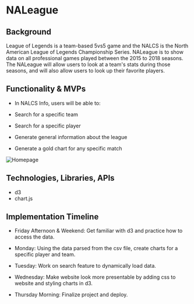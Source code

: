 # NALeague
## Background

League of Legends is a team-based 5vs5 game and the NALCS is the North American League of Legends Championship Series. NALeague is to show data on all professional games played between the 2015 to 2018 seasons. The NALeague will allow users to look at a team's stats during those seasons, and will also allow users to look up their favorite players.

## Functionality & MVPs

- In NALCS Info, users will be able to:

- Search for a specific team

- Search for a specific player

- Generate general information about the league

- Generate a gold chart for any specific match

![Homepage](https://user-images.githubusercontent.com/59910096/161406151-9381d526-e684-41c6-9352-c78f642be1b2.png)

## Technologies, Libraries, APIs

- d3 
- chart.js

## Implementation Timeline

- Friday Afternoon & Weekend: Get familiar with d3 and practice how to access the data.

- Monday: Using the data parsed from the csv file, create charts for a specific player and team.

- Tuesday: Work on search feature to dynamically load data.

- Wednesday: Make website look more presentable by adding css to website and styling charts in d3.

- Thursday Morning: Finalize project and deploy.
